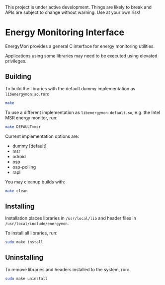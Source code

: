 This project is under active development.
Things are likely to break and APIs are subject to change without warning.
Use at your own risk!

# Energy Monitoring Interface

EnergyMon provides a general C interface for energy monitoring utilities.

Applications using some libraries may need to be executed using elevated
privileges.

## Building

To build the libraries with the default dummy implementation as
`libenergymon.so`, run:

``` sh
make
```

To use a different implementation as `libenergymon-default.so`, e.g. the Intel
MSR energy monitor, run:

``` sh
make DEFAULT=msr
```

Current implementation options are:

* dummy [default]
* msr
* odroid
* osp
* osp-polling
* rapl

You may cleanup builds with:

``` sh
make clean
```

## Installing

Installation places libraries in `/usr/local/lib` and header files in
`/usr/local/include/energymon`.

To install all libraries, run:

``` sh
sudo make install
```

## Uninstalling

To remove libraries and headers installed to the system, run:

``` sh
sudo make uninstall
```
